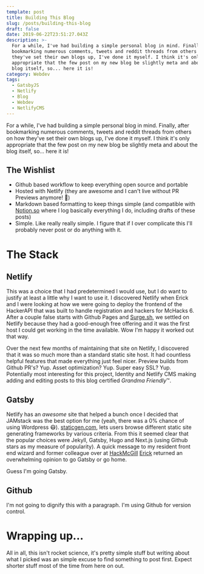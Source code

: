 ```yaml
---
template: post
title: Building This Blog
slug: /posts/building-this-blog
draft: false
date: 2019-06-22T23:51:27.043Z
description: >-
  For a while, I've had building a simple personal blog in mind. Finally, after
  bookmarking numerous comments, tweets and reddit threads from others on how
  they've set their own blogs up, I've done it myself. I think it's only
  appropriate that the few post on my new blog be slightly meta and about the
  blog itself, so... here it is! 
category: Webdev
tags:
  - GatsbyJS
  - Netlify
  - Blog
  - Webdev
  - NetlifyCMS
---
```

For a while, I've had building a simple personal blog in mind. Finally, after bookmarking numerous comments, tweets and reddit threads from others on how they've set their own blogs up, I've done it myself. I think it's only appropriate that the few post on my new blog be slightly meta and about the blog itself, so... here it is! 

## The Wishlist

- Github based workflow to keep everything open source and portable
- Hosted with Netlify (they are awesome and I can't live without PR Previews anymore! 🥰)
- Markdown based formatting to keep things simple (and compatible with [Notion.so](http://notion.so) where I log basically everything I do, including drafts of these posts)
- Simple. Like really really simple. I figure that if I over complicate this I'll probably never post or do anything with it.

# The Stack

## Netlify

This was a choice that I had predetermined I would use, but I do want to justify at least a little why I want to use it. I discovered Netlify when Erick and I were looking at how we were going to deploy the frontend of the HackerAPI that was built to handle registration and hackers for McHacks 6. After a couple false starts with Github Pages and [Surge.sh](http://surge.sh), we settled on Netlify because they had a good-enough free offering and it was the first host I could get working in the time available. Wow I'm happy it worked out that way. 

Over the next few months of maintaining that site on Netlify, I discovered that it was so much more than a standard static site host. It had countless helpful features that made everything just feel nicer. Preview builds from Github PR's? Yup. Asset optimization? Yup. Super easy SSL? Yup. Potentially most interesting for this project, Identity and Netlify CMS making adding and editing posts to this blog certified *Grandma Friendly*™️.

## Gatsby

Netlify has an *awesome* site that helped a bunch once I decided that JAMstack was the best option for me (yeah, there was a 0% chance of using Wordpress 😷). [staticgen.com](https://www.staticgen.com), lets users browse different static site generating frameworks by various criteria. From this it seemed clear that the popular choices were Jekyll, Gatsby, Hugo and Next.js (using Github stars as my measure of popularity). A quick message to my resident front end wizard and former colleague over at [HackMcGill](https://github.com/hackmcgill) [Erick](https://github.com/erickzhao) returned an overwhelming opinion to go Gatsby or go home. 

<shrug> Guess I'm going Gatsby. </shrug>

## Github

I'm not going to dignify this with a paragraph. I'm using Github for version control. 

# Wrapping up...

All in all, this isn't rocket science, it's pretty simple stuff but writing about what I picked was an simple excuse to find something to post first. Expect shorter stuff most of the time from here on out.

